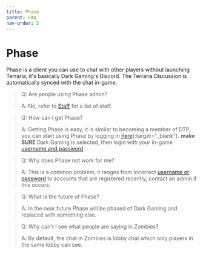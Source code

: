 ```yaml
---
title: Phase
parent: FAQ
nav-order: 5
---
```

# Phase
Phase is a client you can use to chat with other players without launching Terraria, it's basically Dark Gaming's Discord. The Terraria Discussion is automatically synced with the chat in-game.

> Q: Are people using Phase admin?
>
> A: No, refer to [Staff](Staff.md) for a list of staff.

> Q: How can I get Phase?
>
> A: Getting Phase is easy, it is similar to becoming a member of DTP, you can start using Phase by logging in [here](https://phase.dark-gaming.com/){:target="_blank"}. **make SURE** Dark Gaming is selected, then login with your in-game [username and password](Accounts.md#Username-Password).

> Q: Why does Phase not work for me?
>
> A: This is a common problem, it ranges from incorrect [username or password](Accounts.md#Username-Password) to accounts that are registered recently, contact an admin if this occurs.

> Q: What is the future of Phase?
>
> A: In the near future Phase will be phased of Dark Gaming and replaced with something else.

> Q: Why can't I see what people are saying in Zombies?
>
> A: By default, the chat in Zombies is lobby chat which only players in the same lobby can see.